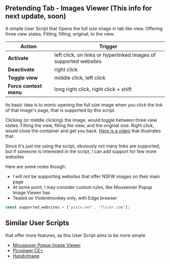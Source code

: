 ## Pretending Tab - Images Viewer (This info for next update, soon)
A simple User Script that Opens the full size image in tab like view. Offering three view states. Fitting, filling, original, to the view.


Action | Trigger
---|---
**Activate** | left click, on links or hyperlinked images of supported websites
**Deactivate** | right click
**Toggle view** | middle click, left click
**Force context menu** | long right click, right click + shift


Its basic idea is to mimic opening the full size image when you click the link of that image's page, that is supported by this script.

Clicking (or middle clicking) the image, would toggle between three view states. Fitting the view, filling the view, and the original size. Right click, would close the container and get you back. [Here is a video](https://streamable.com/9pj87x) that illustrates that.

Since it's just me using the script, obviously not many links are supported, but if someone is interested in the script, I can add support for few more websites

Here are some notes though:

* I will not be supporting websites that offer NSFW images on their main page
* At some point, I may consider custom rules, like Mouseover Popup Image Viewer has
* Tested on Violentmonkey only, with Edge browser


```JavaScript
const supported_websites = ['pixiv.net', 'flickr.com'];
```

## Similar User Scripts
that offer more features, as this User Script aims to be more simple
* [Mouseover Popup Image Viewer](https://github.com/tophf/mpiv)
* [Picviewer CE+](https://github.com/hoothin/UserScripts/tree/master/Picviewer%20CE%2B)
* [HandyImage](https://github.com/Owyn/HandyImage)
